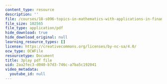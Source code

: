 ```yaml
---
content_type: resource
description: ''
file: /courses/18-s096-topics-in-mathematics-with-applications-in-finance-fall-2013/2aa2fec3d040b7d3746ca7ba5c192041_8TJQhQ2GZ0Y.pdf
file_size: 102565
file_type: application/pdf
hide_download: true
hide_download_original: null
learning_resource_types: []
license: https://creativecommons.org/licenses/by-nc-sa/4.0/
ocw_type: OCWFile
resourcetype: Document
title: 3play pdf file
uid: 2aa2fec3-d040-b7d3-746c-a7ba5c192041
video_metadata:
  youtube_id: null
---
```

